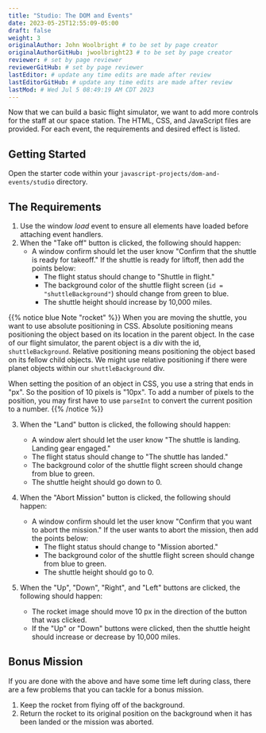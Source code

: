 ```yaml
---
title: "Studio: The DOM and Events"
date: 2023-05-25T12:55:09-05:00
draft: false
weight: 3
originalAuthor: John Woolbright # to be set by page creator
originalAuthorGitHub: jwoolbright23 # to be set by page creator
reviewer: # set by page reviewer
reviewerGitHub: # set by page reviewer
lastEditor: # update any time edits are made after review
lastEditorGitHub: # update any time edits are made after review
lastMod: # Wed Jul 5 08:49:19 AM CDT 2023
---
```


Now that we can build a basic flight simulator, we want to add more controls for the staff at our space station.
The HTML, CSS, and JavaScript files are provided. For each event, the requirements and desired effect is listed.

## Getting Started

Open the starter code within your `javascript-projects/dom-and-events/studio` directory.

## The Requirements

1. Use the window *load* event to ensure all elements have loaded before attaching event handlers.
2. When the "Take off" button is clicked, the following should happen:
   - A window confirm should let the user know "Confirm that the shuttle is ready for takeoff." If the shuttle is ready for liftoff, then add the points below:
      - The flight status should change to "Shuttle in flight."
      - The background color of the shuttle flight screen (``id = "shuttleBackground"``) should change from green to blue.
      - The shuttle height should increase by 10,000 miles.

{{% notice blue Note "rocket" %}}
When you are moving the shuttle, you want to use absolute positioning in CSS. Absolute positioning means positioning the object based on its location in the parent object.
In the case of our flight simulator, the parent object is a div with the id, `shuttleBackground`.
Relative positioning means positioning the object based on its fellow child objects. 
We might use relative positioning if there were planet objects within our `shuttleBackground` div.

When setting the position of an object in CSS, you use a string that ends in "px". So the position of 10 pixels is "10px".
To add a number of pixels to the position, you may first have to use `parseInt` to convert the current position to a number.
{{% /notice %}}

3. When the "Land" button is clicked, the following should happen:
   - A window alert should let the user know "The shuttle is landing. Landing gear engaged."
   - The flight status should change to "The shuttle has landed."
   - The background color of the shuttle flight screen should change from blue to green.
   - The shuttle height should go down to 0.

4. When the "Abort Mission" button is clicked, the following should happen:
   - A window confirm should let the user know "Confirm that you want to abort the mission." If the user wants to abort the mission, then add the points below:
      - The flight status should change to "Mission aborted."
      - The background color of the shuttle flight screen should change from blue to green.
      - The shuttle height should go to 0.

5. When the "Up", "Down", "Right", and "Left" buttons are clicked, the following should happen:
   - The rocket image should move 10 px in the direction of the button that was clicked.
   - If the "Up" or "Down" buttons were clicked, then the shuttle height should increase or decrease by 10,000 miles.

## Bonus Mission

If you are done with the above and have some time left during class, there are a few problems that you can tackle for a bonus mission.

1. Keep the rocket from flying off of the background.
1. Return the rocket to its original position on the background when it has been landed or the mission was aborted.